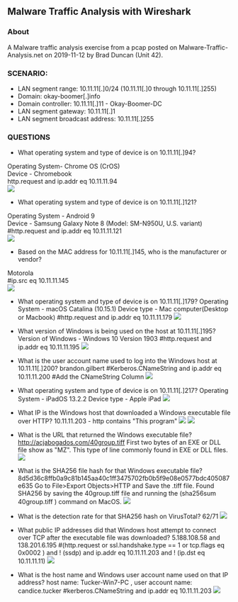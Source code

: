 ## Malware Traffic Analysis with Wireshark
### About

A Malware traffic analysis exercise from a pcap posted on Malware-Traffic-Analysis.net on 2019-11-12 by Brad Duncan (Unit 42).

### SCENARIO:
- LAN segment range:  10.11.11[.]0/24 (10.11.11[.]0 through 10.11.11[.]255)
- Domain:  okay-boomer[.]info
- Domain controller:  10.11.11[.]11 - Okay-Boomer-DC
- LAN segment gateway:  10.11.11[.]1
- LAN segment broadcast address:  10.11.11[.]255

### QUESTIONS
- What operating system and type of device is on 10.11.11[.]94?
  
Operating System- Chrome OS (CrOS)  
Device - Chromebook  
http.request and ip.addr eq 10.11.11.94  
![](OkayBoomer/Images/01.png)

- What operating system and type of device is on 10.11.11[.]121?
  
Operating System - Android 9  
Device - Samsung Galaxy Note 8 (Model: SM-N950U, U.S. variant)  
#http.request and ip.addr eq 10.11.11.121  
![](02.png)

- Based on the MAC address for 10.11.11[.]145, who is the manufacturer or vendor?

Motorola  
#ip.src eq 10.11.11.145  
![](03.png)

- What operating system and type of device is on 10.11.11[.]179?
Operating System - macOS Catalina (10.15.1)
Device type - Mac computer(Desktop or Macbook)
#http.request and ip.addr eq 10.11.11.179
![](04.png)

- What version of Windows is being used on the host at 10.11.11[.]195?
Version of Windows - Windows 10 Version 1903
#http.request and ip.addr eq 10.11.11.195
![](05.png)
- What is the user account name used to log into the Windows host at 10.11.11[.]200?
brandon.gilbert
#Kerberos.CNameString and ip.addr eq 10.11.11.200
#Add the CNameString Column 
![](06.png)

- What operating system and type of device is on 10.11.11[.]217?
Operating System - iPadOS 13.2.2
Device type - Apple iPad
![](07.png)

- What IP is the Windows host that downloaded a Windows executable file over HTTP?
10.11.11.203 - http contains "This program"
![](08.png)
![](09.png)

 - What is the URL that returned the Windows executable file?
 http://acjabogados.com/40group.tiff
First two bytes of an EXE or DLL file show as "MZ". This type of line commonly found in EXE or DLL files.
![](10.png)

- What is the SHA256 file hash for that Windows executable file?
 8d5d36c8ffb0a9c81b145aa40c1ff3475702fb0b5f9e08e0577bdc405087e635
 Go to File>Export Objects>HTTP and Save the .tiff file.
 Found SHA256 by saving the 40group.tiff file and running the (sha256sum 40group.tiff ) command on MacOS. 
![](11.png)

- What is the detection rate for that SHA256 hash on VirusTotal?
62/71
![](12.png)

- What public IP addresses did that Windows host attempt to connect over TCP after the executable file was downloaded?
5.188.108.58 and 138.201.6.195
#(http.request or ssl.handshake.type == 1 or tcp.flags eq 0x0002 ) and ! (ssdp) and ip.addr eq 10.11.11.203 and ! (ip.dst eq 10.11.11.11)
![](13.png)

- What is the host name and Windows user account name used on that IP address?
host name: Tucker-Win7-PC , user account name: candice.tucker
#kerberos.CNameString and ip.addr eq 10.11.11.203
![](14.png)
